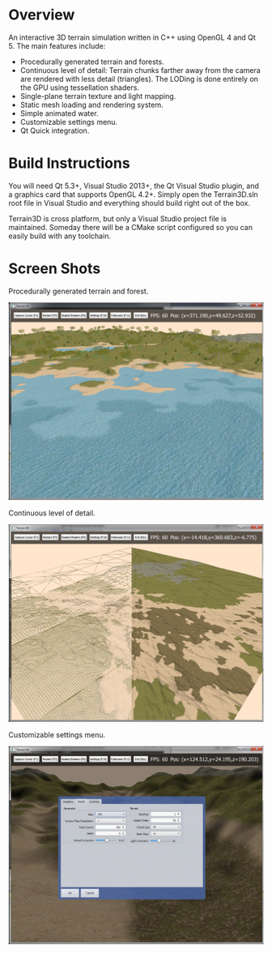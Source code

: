 # Overview

An interactive 3D terrain simulation written in C++ using OpenGL 4 and Qt 5. The main features include:

* Procedurally generated terrain and forests.
* Continuous level of detail: Terrain chunks farther away from the camera are rendered with less detail (triangles). The LODing is done entirely on the GPU using tessellation shaders.
* Single-plane terrain texture and light mapping.
* Static mesh loading and rendering system.
* Simple animated water.
* Customizable settings menu.
* Qt Quick integration.

# Build Instructions

You will need Qt 5.3+, Visual Studio 2013+, the Qt Visual Studio plugin, and a graphics card that supports OpenGL 4.2+. Simply open the Terrain3D.sln root file in Visual Studio and everything should build right out of the box.

Terrain3D is cross platform, but only a Visual Studio project file is maintained. Someday there will be a CMake script configured so you can easily build with any toolchain.

# Screen Shots

Procedurally generated terrain and forest.

![ScreenShot](./Screenshots/terrain3d_main.png)

Continuous level of detail.

![ScreenShot](./Screenshots/terrain3d_clod.png)

Customizable settings menu.

![ScreenShot](./Screenshots/terrain3d_settings.png)
